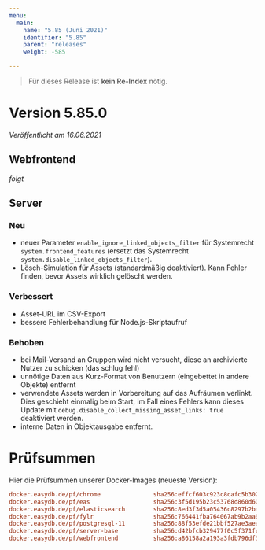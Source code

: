 ```yaml
---
menu:
  main:
    name: "5.85 (Juni 2021)"
    identifier: "5.85"
    parent: "releases"
    weight: -585

---
```


> Für dieses Release ist **kein Re-Index** nötig. 

# Version 5.85.0

*Veröffentlicht am 16.06.2021*

## Webfrontend

*folgt*

## Server

### Neu

* neuer Parameter `enable_ignore_linked_objects_filter` für Systemrecht `system.frontend_features` (ersetzt das Systemrecht `system.disable_linked_objects_filter`).
* Lösch-Simulation für Assets (standardmäßig deaktiviert). Kann Fehler finden, bevor Assets wirklich gelöscht werden.

### Verbessert

* Asset-URL im CSV-Export
* bessere Fehlerbehandlung für Node.js-Skriptaufruf

### Behoben

* bei Mail-Versand an Gruppen wird nicht versucht, diese an archivierte Nutzer zu schicken (das schlug fehl)
* unnötige Daten aus Kurz-Format von Benutzern (eingebettet in andere Objekte) entfernt
* verwendete Assets werden in Vorbereitung auf das Aufräumen verlinkt. Dies geschieht einmalig beim Start, im Fall eines Fehlers kann dieses Update mit `debug.disable_collect_missing_asset_links: true` deaktiviert werden.
* interne Daten in Objektausgabe entfernt.

# Prüfsummen

Hier die Prüfsummen unserer Docker-Images (neueste Version): 

```ini
docker.easydb.de/pf/chrome               sha256:effcf603c923c8cafc5b302b717353bb43a447a9df858ce0e66e263fae4f93f3
docker.easydb.de/pf/eas                  sha256:3f5d195b23c53768d860d60b343358497296f8f78d5db918cd032fcb80882e74
docker.easydb.de/pf/elasticsearch        sha256:8ed3f3d5a05436c8297b2bf3aa1d359aa1256dc89ceaa429b1daa7c11e4f1ea4
docker.easydb.de/pf/fylr                 sha256:766441fba764067ab9b2aa6674490cbe53f74a2db70a5fd436b80b7fd7ce297b
docker.easydb.de/pf/postgresql-11        sha256:88f53efde21bbf527ae3aea5022f5657c89d7ac8fa75a11c22ffa955ce207012
docker.easydb.de/pf/server-base          sha256:d42bfcb329477f0c5f371fc0857493df219a0d5c84609262d725a472e23c10f1
docker.easydb.de/pf/webfrontend          sha256:a86158a2a193a3fdb796df30c094fbc4537751b11e9db63a6176e66445f04b48
```
